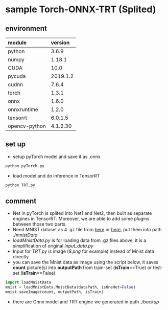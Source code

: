 # sample Torch-ONNX-TRT (Splited)

## environment

| module        | version  |
| :------------ | :------- |
| python        | 3.6.9    |
| numpy         | 1.18.1   |
| CUDA          | 10.0     |
| pycuda        | 2019.1.2 |
| cudnn         | 7.6.4    |
| torch         | 1.3.1    |
| onnx          | 1.6.0    |
| onnxruntime   | 1.2.0    |
| tensorrt      | 6.0.1.5  |
| opencv-python | 4.1.2.30 |

## set up
+ setup pyTorch model and save it as .onnx
```python 
python pyTorch.py
```
+ load model and do inference in TensorRT
```python 
python TRT.py
```

## comment
+ Net in pyTorch is splited into Net1 and Net2, then built as separate engines in TensorRT. Moreover, we are able to add some plugins between those two parts.
+ Need MNIST dataset as 4 .gz file from [here](http://yann.lecun.com/exdb/mnist/) or [here](https://storage.googleapis.com/cvdf-datasets/mnist/), put them into path *./mnistData*
+ *loadMnistData.py* is for loading data from .gz files above, it is a simplification of original *input_data.py*
+ Input for *TRT.py* is image (*8.png* for example) instead of Mnist data directly
+ you can save the Mnist data as image using the script below, it saves **count** picture(s) into **outputPath** from train-set (**isTrain**\==True) or test-set (**isTrain**\==False)
```python
import loadMnistData
mnist = loadMnistData.MnistData(dataPath, isOneHot=False)
mnist.saveImage(count, outputPath, isTrain) 
```
+ there are Onnx model and TRT engine we generated in path *./backup*
